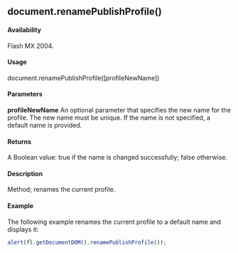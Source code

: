 ## document.renamePublishProfile()

#### Availability

Flash MX 2004.

#### Usage

document.renamePublishProfile([profileNewName])

#### Parameters

**profileNewName** An optional parameter that specifies the new name for the profile. The new name must be unique. If the name is not specified, a default name is provided.

#### Returns

A Boolean value: true if the name is changed successfully; false otherwise.

#### Description

Method; renames the current profile.

#### Example

The following example renames the current profile to a default name and displays it:
```javascript
alert(fl.getDocumentDOM().renamePublishProfile());

```